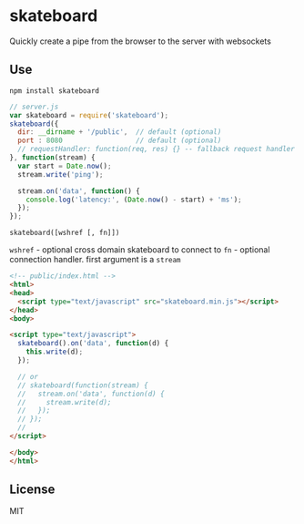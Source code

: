 # skateboard

Quickly create a pipe from the browser to the server with websockets

## Use

`npm install skateboard`


```javascript
// server.js
var skateboard = require('skateboard');
skateboard({
  dir: __dirname + '/public',  // default (optional)
  port : 8080                  // default (optional)
  // requestHandler: function(req, res) {} -- fallback request handler
}, function(stream) {
  var start = Date.now();
  stream.write('ping');

  stream.on('data', function() {
    console.log('latency:', (Date.now() - start) + 'ms');
  });
});

```

`skateboard([wshref [, fn]])`

`wshref` - optional cross domain skateboard to connect to
`fn` - optional connection handler. first argument is a `stream`

```html
<!-- public/index.html -->
<html>
<head>
  <script type="text/javascript" src="skateboard.min.js"></script>
</head>
<body>

<script type="text/javascript">
  skateboard().on('data', function(d) {
    this.write(d);
  });

  // or
  // skateboard(function(stream) {
  //   stream.on('data', function(d) {
  //     stream.write(d);
  //   });
  // });
  //
</script>

</body>
</html>

```

## License

MIT
